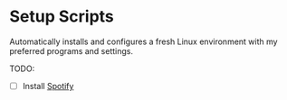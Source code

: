 # Setup Scripts

Automatically installs and configures a fresh Linux environment with my preferred programs and settings.

TODO:
- [ ] Install [Spotify](https://www.spotify.com/uk/download/linux/)